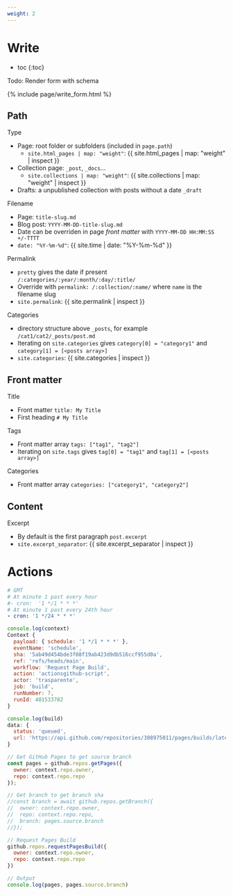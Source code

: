 ```yaml
---
weight: 2
---
```


# Write

- toc
{:toc}

Todo: Render form with schema

{% include page/write_form.html %}

## Path

Type
- Page: root folder or subfolders (included in `page.path`)
  - `site.html_pages | map: "weight"`: {{ site.html_pages | map: "weight" | inspect }}
- Collection page: `_post`, `_docs`...
  - `site.collections | map: "weight"`: {{ site.collections | map: "weight" | inspect }}
- Drafts: a unpublished collection with posts without a date `_draft`

Filename
- Page: `title-slug.md`
- Blog post: `YYYY-MM-DD-title-slug.md`
- Date can be overriden in page _front matter_ with `YYYY-MM-DD HH:MM:SS +/-TTTT`
- `date: "%Y-%m-%d"`: {{ site.time | date: "%Y-%m-%d" }}

Permalink
- `pretty` gives the date if present `/:categories/:year/:month/:day/:title/`
- Override with `permalink: /:collection/:name/` where `name` is the filename slug
- `site.permalink`: {{ site.permalink | inspect }}

Categories
- directory structure above `_posts`, for example `/cat1/cat2/_posts/post.md`
- Iterating on `site.categories` gives `category[0] = "category1"` and `category[1] = [<posts array>]`
- `site.categories`: {{ site.categories | inspect }}

## Front matter

Title
- Front matter `title: My Title`
- First heading `# My Title`

Tags
- Front matter array `tags: ["tag1", "tag2"]`
- Iterating on `site.tags` gives `tag[0] = "tag1"` and `tag[1] = [<posts array>]`

Categories
- Front matter array `categories: ["category1", "category2"]`

## Content

Excerpt
- By default is the first paragraph `post.excerpt`
- `site.excerpt_separator`: {{ site.excerpt_separator | inspect }}

# Actions

```yml
# GMT
# At minute 1 past every hour
#- cron:  '1 */1 * * *'
# At minute 1 past every 24th hour
- cron: '1 */24 * * *'
```

```js
console.log(context)
Context {
  payload: { schedule: '1 */1 * * *' },
  eventName: 'schedule',
  sha: '5ab49d454bde3f08f19ab423d9db516ccf955d0a',
  ref: 'refs/heads/main',
  workflow: 'Request Page Build',
  action: 'actionsgithub-script',
  actor: 'trasparente',
  job: 'build',
  runNumber: 7,
  runId: 401533782
}
```

```js
console.log(build)
data: {
  status: 'queued',
  url: 'https://api.github.com/repositories/308975011/pages/builds/latest'
}
```

```js
// Get GitHub Pages to get source branch
const pages = github.repos.getPages({
  owner: context.repo.owner,
  repo: context.repo.repo
});

// Get branch to get branch sha
//const branch = await github.repos.getBranch({
//  owner: context.repo.owner,
//  repo: context.repo.repo,
//  branch: pages.source.branch
//});

// Request Pages Build
github.repos.requestPagesBuild({
  owner: context.repo.owner,
  repo: context.repo.repo
})

// Output
console.log(pages, pages.source.branch)
```